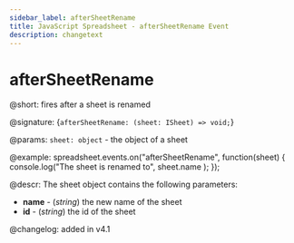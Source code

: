 ```yaml
---
sidebar_label: afterSheetRename
title: JavaScript Spreadsheet - afterSheetRename Event
description: changetext
---
```


# afterSheetRename

@short: fires after a sheet is renamed

@signature: {`afterSheetRename: (sheet: ISheet) => void;`}

@params:
`sheet: object` - the object of a sheet

@example:
spreadsheet.events.on("afterSheetRename", function(sheet) {
    console.log("The sheet is renamed to", sheet.name );
});

@descr:
The sheet object contains the following parameters:

- **name** - (*string*) the new name of the sheet
- **id** - (*string*) the id of the sheet

@changelog: added in v4.1
